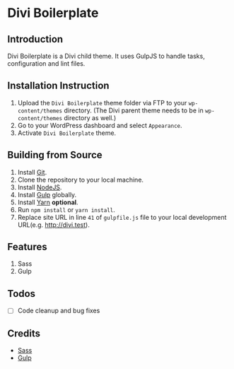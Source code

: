 # Divi Boilerplate

## Introduction

Divi Boilerplate is a Divi child theme. It uses GulpJS to handle tasks, configuration and lint files.

## Installation Instruction

1. Upload the `Divi Boilerplate` theme folder via FTP to your `wp-content/themes` directory. (The Divi parent theme needs to be in `wp-content/themes` directory as well.)
2. Go to your WordPress dashboard and select `Appearance`.
3. Activate `Divi Boilerplate` theme.

## Building from Source

1. Install [Git](https://git-scm.com.).
2. Clone the repository to your local machine.
3. Install [NodeJS](https://nodejs.org/en/).
4. Install [Gulp](https://gulpjs.com/) globally.
5. Install [Yarn](https://yarnpkg.com/) **optional**.
6. Run `npm install` or `yarn install`.
7. Replace site URL in line `41` of `gulpfile.js` file to your local development URL(e.g. http://divi.test).

## Features

1. Sass
2. Gulp

## Todos

- [ ] Code cleanup and bug fixes

## Credits

* [Sass](http://sass-lang.com/)
* [Gulp](http://gulpjs.com/)
